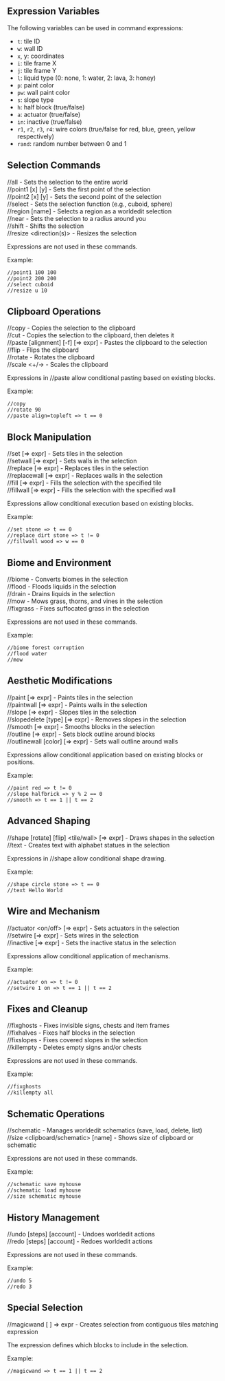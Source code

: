 ## Expression Variables
The following variables can be used in command expressions:

- `t`: tile ID
- `w`: wall ID
- `x`, y: coordinates
- `i`: tile frame X
- `j`: tile frame Y
- `l`: liquid type (0: none, 1: water, 2: lava, 3: honey)
- `p`: paint color
- `pw`: wall paint color
- `s`: slope type
- `h`: half block (true/false)
- `a`: actuator (true/false)
- `in`: inactive (true/false)
- `r1`, `r2`, `r3`, `r4`: wire colors (true/false for red, blue, green, yellow respectively)
- `rand`: random number between 0 and 1

## Selection Commands
//all - Sets the selection to the entire world <br />
//point1 [x] [y] - Sets the first point of the selection <br />
//point2 [x] [y] - Sets the second point of the selection <br />
//select <type> - Sets the selection function (e.g., cuboid, sphere) <br />
//region [name] - Selects a region as a worldedit selection <br />
//near <radius> - Sets the selection to a radius around you <br />
//shift <direction> <amount> - Shifts the selection <br />
//resize <direction(s)> <amount> - Resizes the selection <br />

Expressions are not used in these commands.

Example:
```
//point1 100 100
//point2 200 200
//select cuboid
//resize u 10
```

## Clipboard Operations
//copy - Copies the selection to the clipboard <br />
//cut - Copies the selection to the clipboard, then deletes it <br />
//paste [alignment] [-f] [=> expr] - Pastes the clipboard to the selection <br />
//flip <direction> - Flips the clipboard <br />
//rotate <angle> - Rotates the clipboard <br />
//scale <+/-> <amount> - Scales the clipboard <br />

Expressions in //paste allow conditional pasting based on existing blocks.

Example:
```
//copy
//rotate 90
//paste align=topleft => t == 0
```

## Block Manipulation
//set <tile> [=> expr] - Sets tiles in the selection <br />
//setwall <wall> [=> expr] - Sets walls in the selection <br />
//replace <from> <to> [=> expr] - Replaces tiles in the selection <br />
//replacewall <from> <to> [=> expr] - Replaces walls in the selection <br />
//fill <tile> [=> expr] - Fills the selection with the specified tile <br />
//fillwall <wall> [=> expr] - Fills the selection with the specified wall <br />

Expressions allow conditional execution based on existing blocks.

Example:
```
//set stone => t == 0
//replace dirt stone => t != 0
//fillwall wood => w == 0
```

## Biome and Environment
//biome <biome1> <biome2> - Converts biomes in the selection <br />
//flood <liquid> - Floods liquids in the selection <br />
//drain - Drains liquids in the selection <br />
//mow - Mows grass, thorns, and vines in the selection <br />
//fixgrass - Fixes suffocated grass in the selection <br />

Expressions are not used in these commands.

Example:
```
//biome forest corruption
//flood water
//mow
```

## Aesthetic Modifications
//paint <color> [=> expr] - Paints tiles in the selection <br />
//paintwall <color> [=> expr] - Paints walls in the selection <br />
//slope <type> [=> expr] - Slopes tiles in the selection <br />
//slopedelete [type] [=> expr] - Removes slopes in the selection <br />
//smooth [=> expr] - Smooths blocks in the selection <br />
//outline <tile> <color> <state> [=> expr] - Sets block outline around blocks <br />
//outlinewall <wall> [color] [=> expr] - Sets wall outline around walls <br />

Expressions allow conditional application based on existing blocks or positions.

Example:
```
//paint red => t != 0
//slope halfbrick => y % 2 == 0
//smooth => t == 1 || t == 2
```

## Advanced Shaping
//shape <shape> [rotate] [flip] <tile/wall> [=> expr] - Draws shapes in the selection <br />
//text <text> - Creates text with alphabet statues in the selection <br />

Expressions in //shape allow conditional shape drawing.

Example:
```
//shape circle stone => t == 0
//text Hello World
```

## Wire and Mechanism
//actuator <on/off> [=> expr] - Sets actuators in the selection <br />
//setwire <wire> <state> [=> expr] - Sets wires in the selection <br /> 
//inactive <status> [=> expr] - Sets the inactive status in the selection <br />

Expressions allow conditional application of mechanisms.

Example:
```
//actuator on => t != 0
//setwire 1 on => t == 1 || t == 2
```

## Fixes and Cleanup
//fixghosts - Fixes invisible signs, chests and item frames <br />
//fixhalves - Fixes half blocks in the selection <br />
//fixslopes - Fixes covered slopes in the selection <br />
//killempty <type> - Deletes empty signs and/or chests <br />

Expressions are not used in these commands.

Example:
```
//fixghosts
//killempty all
```

## Schematic Operations
//schematic <subcommand> - Manages worldedit schematics (save, load, delete, list) <br />
//size <clipboard/schematic> [name] - Shows size of clipboard or schematic <br />

Expressions are not used in these commands.

Example:
```
//schematic save myhouse
//schematic load myhouse
//size schematic myhouse
```

## History Management
//undo [steps] [account] - Undoes worldedit actions <br />
//redo [steps] [account] - Redoes worldedit actions <br />

Expressions are not used in these commands.

Example:
```
//undo 5
//redo 3
```

## Special Selection
//magicwand [<X> <Y>] => expr - Creates selection from contiguous tiles matching expression <br />

The expression defines which blocks to include in the selection.

Example:
```
//magicwand => t == 1 || t == 2
```
